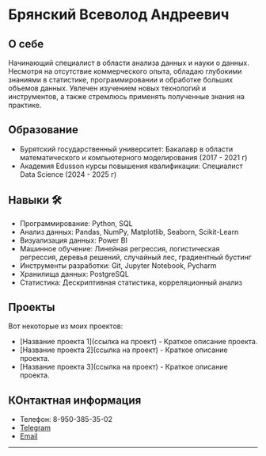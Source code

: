 # Брянский Всеволод Андреевич

## О себе

Начинающий специалист в области анализа данных и науки о данных. Несмотря на отсутствие коммерческого опыта, обладаю глубокими знаниями в статистике, программировании и обработке больших объемов данных. Увлечен изучением новых технологий и инструментов, а также стремлюсь применять полученные знания на практике. 

## Образование

- Бурятский государственный университет:
    Бакалавр в области математического и компьютерного моделирования (2017 - 2021 г)
- Академия Edusson курсы повышения квалификации:
    Специалист Data Science (2024 - 2025 г)

## Навыки 🛠️

- Программирование: Python, SQL
- Анализ данных: Pandas, NumPy, Matplotlib, Seaborn, Scikit-Learn
- Визуализация данных: Power BI
- Машинное обучение: Линейная регрессия, логистическая регрессия, деревья решений, случайный лес, градиентный бустинг
- Инструменты разработки: Git, Jupyter Notebook, Pycharm
- Хранилища данных: PostgreSQL
- Статистика: Дескриптивная статистика, корреляционный анализ

## Проекты

Вот некоторые из моих проектов:

- [Название проекта 1](ссылка на проект) - Краткое описание проекта.
- [Название проекта 2](ссылка на проект) - Краткое описание проекта.
- [Название проекта 3](ссылка на проект) - Краткое описание проекта.

## КОнтактная информация

- Телефон: 8-950-385-35-02
- [Telegram](@vsevolodandreewitch)
- [Email](v.bryansckiy@yandex.ru)

---
